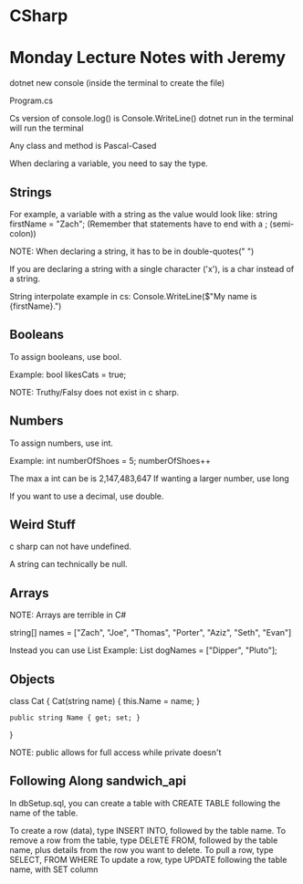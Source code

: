 # CSharp

# Monday Lecture Notes with Jeremy

dotnet new console (inside the terminal to create the file)

Program.cs

Cs version of console.log() is Console.WriteLine()
dotnet run in the terminal will run the terminal

Any class and method is Pascal-Cased

When declaring a variable, you need to say the type. 

## Strings
For example, a variable with a string as the value would look like:
string firstName = "Zach";
(Remember that statements have to end with a ; (semi-colon))

NOTE: When declaring a string, it has to be in double-quotes(" ")

If you are declaring a string with a single character ('x'), is a char instead of a string. 

String interpolate example in cs: Console.WriteLine($"My name is {firstName}.")

## Booleans

To assign booleans, use bool.

Example: 
bool likesCats = true;

NOTE: Truthy/Falsy does not exist in c sharp.

## Numbers

To assign numbers, use int.

Example: 
int numberOfShoes = 5;
numberOfShoes++

The max a int can be is 2,147,483,647
If wanting a larger number, use long

If you want to use a decimal, use double.

## Weird Stuff

c sharp can not have undefined.

A string can technically be null.

## Arrays

NOTE: Arrays are terrible in C#

string[] names = ["Zach", "Joe", "Thomas", "Porter", "Aziz", "Seth", "Evan"]

Instead you can use List
Example: List<string> dogNames = ["Dipper", "Pluto"];

## Objects

class Cat 
{
    Cat(string name)
    {
        this.Name = name;
    }

    public string Name { get; set; }
}

NOTE: public allows for full access while private doesn't



## Following Along sandwich_api 

In dbSetup.sql, you can create a table with CREATE TABLE following the name of the table.

To create a row (data), type INSERT INTO, followed by the table name. 
To remove a row from the table, type DELETE FROM, followed by the table name, plus details from the row you want to delete. 
To pull a row, type SELECT, FROM WHERE
To update a row, type UPDATE following the table name, with SET column






